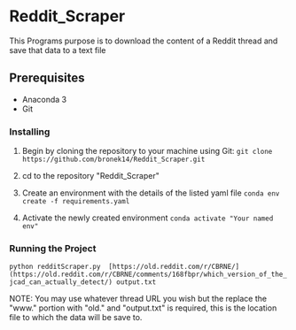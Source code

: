 # Reddit_Scraper
This Programs purpose is to download the content of a Reddit thread and save that data to a text file

## Prerequisites 
- Anaconda 3
- Git
### Installing 
1. Begin by cloning the repository to your machine using Git:
   ``` git clone https://github.com/bronek14/Reddit_Scraper.git ```

2. cd to the repository "Reddit_Scraper"

3. Create an environment with the details of the listed yaml file
   ``` conda env create -f requirements.yaml ```

4. Activate the newly created environment
   ``` conda activate "Your named env" ```
### Running the Project
``` python redditScraper.py  [https://old.reddit.com/r/CBRNE/](https://old.reddit.com/r/CBRNE/comments/168fbpr/which_version_of_the_jcad_can_actually_detect/) output.txt ```

NOTE: You may use whatever thread URL you wish but the replace the "www." portion with "old." 
and "output.txt" is required, this is the location file to which the data will be save to.

